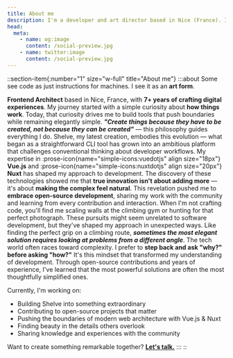 ```yaml
---
title: About me
description: I'm a developer and art director based in Nice (France). I'm passionate about coding, design, and everything in between.
head:
  meta:
    - name: og:image
      content: /social-preview.jpg
    - name: twitter:image
      content: /social-preview.jpg
---
```


::section-item{:number="1" size="w-full" title="About me"}
:::about
Some see code as just instructions for machines. I see it as an **art form**.

**Frontend Architect** based in Nice, France, with **7+ years of crafting digital experiences**. My journey started with a simple curiosity about **how things work**. Today, that curiosity drives me to build tools that push boundaries while remaining elegantly simple.
**_"Create things because they have to be created, not because they can be created"_** — this philosophy guides everything I do. Shelve, my latest creation, embodies this evolution — what began as a straightforward CLI tool has grown into an ambitious platform that challenges conventional thinking about developer workflows.
My expertise in :prose-icon{name="simple-icons:vuedotjs" align size="18px"} **Vue.js** and :prose-icon{name="simple-icons:nuxtdotjs" align size="20px"} **Nuxt** has shaped my approach to development. The discovery of these technologies showed me that **true innovation isn't about adding more** — it's about 
**making the complex feel natural**. This revelation pushed me to **embrace open-source development**, sharing my work with the community and learning from every contribution and interaction.
When I'm not crafting code, you'll find me scaling walls at the climbing gym or hunting for that perfect photograph. These pursuits might seem unrelated to software development, but they've shaped my approach in unexpected ways. Like finding the perfect grip on a climbing route, **_sometimes the most elegant solution requires looking at problems from a different angle_**.
The tech world often races toward complexity. I prefer to **step back and ask "why?" before asking "how?"** It's this mindset that transformed my understanding of development. Through open-source contributions and years of experience, I've learned that the most powerful solutions are often the most thoughtfully simplified ones.

Currently, I'm working on:
- Building Shelve into something extraordinary 
- Contributing to open-source projects that matter 
- Pushing the boundaries of modern web architecture with Vue.js & Nuxt 
- Finding beauty in the details others overlook 
- Sharing knowledge and experiences with the community

Want to create something remarkable together? [**Let's talk.**](/contact)
:::
::
